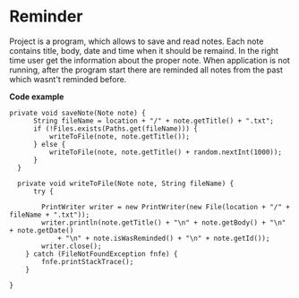 # Reminder

Project is a program, which allows to save and read notes. Each note contains title, body, date and time when it should be remaind. 
In the right time user get the information about the proper note. When application is not running, after the program start there are reminded all notes from the past which wasnt't reminded before.

<b>Code example</b>
  
    private void saveNote(Note note) {
          String fileName = location + "/" + note.getTitle() + ".txt";
          if (!Files.exists(Paths.get(fileName))) {
              writeToFile(note, note.getTitle());
          } else {
              writeToFile(note, note.getTitle() + random.nextInt(1000));
          }
      }

      private void writeToFile(Note note, String fileName) {
          try {

            PrintWriter writer = new PrintWriter(new File(location + "/" + fileName + ".txt"));
            writer.println(note.getTitle() + "\n" + note.getBody() + "\n" + note.getDate()
                + "\n" + note.isWasReminded() + "\n" + note.getId());
            writer.close();
        } catch (FileNotFoundException fnfe) {
            fnfe.printStackTrace();
        }

    }
